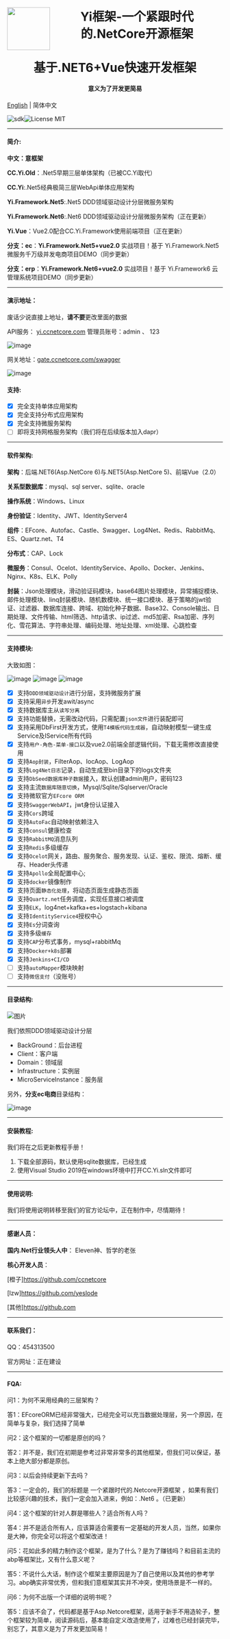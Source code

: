
 
<h1 align="center"><img align="left" height="100px" src="https://user-images.githubusercontent.com/68722157/138828506-f58b7c57-5e10-4178-8f7d-5d5e12050113.png"> Yi框架-一个紧跟时代的.NetCore开源框架</h1>
<h1 align="center">基于.NET6+Vue快速开发框架</h1>
<h4 align="center">意义为了开发更简易</h4>

[English](README-en.md) | 简体中文

![sdk](https://img.shields.io/badge/sdk-5.0.1-d.svg)![License MIT](https://img.shields.io/badge/license-Apache-blue.svg?style=flat-square)

****
#### 简介:
**中文：意框架**

**CC.Yi.Old**：.Net5早期三层单体架构（已被CC.Yi取代）

**CC.Yi**:.Net5经典极简三层WebApi单体应用架构

**Yi.Framework.Net5**:.Net5 DDD领域驱动设计分层微服务架构

**Yi.Framework.Net6**:.Net6 DDD领域驱动设计分层微服务架构（正在更新）

**Yi.Vue**：Vue2.0配合CC.Yi.Framework使用前端项目（正在更新）

**分支：ec**：**Yi.Framework.Net5+vue2.0** 实战项目！基于 Yi.Framework.Net5 微服务千万级并发电商项目DEMO（同步更新）

**分支：erp**：**Yi.Framework.Net6+vue2.0** 实战项目！基于 Yi.Framework6 云管理系统项目DEMO（同步更新）

****

#### 演示地址：

废话少说直接上地址，**请不要**更改里面的数据

API服务： [yi.ccnetcore.com](yi.ccnetcore.com)     管理员账号：admin 、 123

![image](https://user-images.githubusercontent.com/68722157/147379813-f18b8e28-5c7f-4cd1-a93a-8ba3028424b1.png)


网关地址：[gate.ccnetcore.com/swagger](gate.ccnetcore.com/swagger)

![image](https://user-images.githubusercontent.com/68722157/147379797-0f8fb455-d072-414d-a9d7-ad717dd34357.png)


#### 支持:

- [x] 完全支持单体应用架构
- [x] 完全支持分布式应用架构
- [x] 完全支持微服务架构
- [ ] 即将支持网格服务架构（我们将在后续版本加入dapr）

****
#### 软件架构:

**架构**：后端.NET6(Asp.NetCore 6)与.NET5(Asp.NetCore 5)、前端Vue（2.0）

**关系型数据库**：mysql、sql server、sqlite、oracle

**操作系统**：Windows、Linux

**身份验证**：Identity、JWT、IdentityServer4

**组件**：EFcore、Autofac、Castle、Swagger、Log4Net、Redis、RabbitMq、ES、Quartz.net、T4

**分布式**：CAP、Lock

**微服务**：Consul、Ocelot、IdentityService、Apollo、Docker、Jenkins、Nginx、K8s、ELK、Polly

**封装**：Json处理模块，滑动验证码模块，base64图片处理模块，异常捕捉模块、邮件处理模块、linq封装模块、随机数模块、统一接口模块、基于策略的jwt验证、过滤器、数据库连接、跨域、初始化种子数据、Base32、Console输出、日期处理、文件传输、html筛选、http请求、ip过滤、md5加密、Rsa加密、序列化、雪花算法、字符串处理、编码处理、地址处理、xml处理、心跳检查

****
#### 支持模块:

大致如图：

![image](https://user-images.githubusercontent.com/68722157/142923071-2fa524eb-e833-4143-a926-51566e56e889.png)
![image](https://user-images.githubusercontent.com/68722157/142923150-ebe1b538-c3fc-42dd-bea8-83e10e0f819a.png)
![image](https://user-images.githubusercontent.com/68722157/142923529-e4fbb2f6-def1-4702-b9da-5adbd22f0a2f.png)


- [x] 支持`DDD领域驱动设计`进行分层，支持微服务扩展
- [x] 支持采用`异步`开发awit/async
- [x] 支持数据库主从`读写分离`
- [x] 支持功能替换，无需改动代码，只需配置`json文件`进行装配即可
- [x] 支持采用DbFirst开发方式，使用`T4模板代码生成器`，自动映射模型一键生成Service及IService所有代码
- [x] 支持`用户-角色-菜单-接口`以及vue2.0前端全部逻辑代码，下载无需修改直接使用
- [x] 支持`Aop封装`，FilterAop、IocAop、LogAop
- [x] 支持`Log4Net日志`记录，自动生成至bin目录下的logs文件夹
- [x] 支持`DbSeed数据库种子数据`接入，默认创建admin用户，密码123
- [x] 支持主流`数据库随意切换`，Mysql/Sqlite/Sqlserver/Oracle
- [x] 支持微软官方`EFcore ORM`
- [x] 支持`SwaggerWebAPI`，jwt身份认证接入
- [x] 支持`Cors`跨域
- [x] 支持`AutoFac`自动映射依赖注入   
- [x] 支持`consul`健康检查
- [x] 支持`RabbitMQ`消息队列
- [x] 支持`Redis`多级缓存 
- [x] 支持`Ocelot`网关，路由、服务聚合、服务发现、认证、鉴权、限流、熔断、缓存、Header头传递
- [x] 支持`Apollo`全局配置中心;
- [x] 支持`docker`镜像制作
- [x] 支持页面`静态化处理`，将动态页面生成静态页面
- [x] 支持`Quartz.net`任务调度，实现任意接口被调度
- [x] 支持`ELK`，log4net+kafka+es+logstach+kibana
- [x] 支持`IdentityService4`授权中心
- [x] 支持`Es`分词查询
- [x] 支持多级`缓存`
- [x] 支持`CAP`分布式事务，mysql+rabbitMq
- [x] 支持`Docker+k8s`部署
- [x] 支持`Jenkins+CI/CD`
- [ ] 支持`autoMapper`模块映射
- [ ] 支持`微信支付`（没账号）

****
#### 目录结构:

![图片](https://user-images.githubusercontent.com/68722157/138565689-ac6e2489-4b8f-47fd-93c1-47f26d453779.png)

我们依照DDD领域驱动设计分层

- BackGround：后台进程
- Client：客户端
- Domain：领域层
- Infrastructure：实例层
- MicroServiceInstance：服务层


另外，**分支ec电商**目录结构：

![image](https://user-images.githubusercontent.com/68722157/142923703-9c56cd4c-2201-4933-9b26-dcb3f9f2d1b8.png)


****
#### 安装教程:

我们将在之后更新教程手册！

1.  下载全部源码，默认使用sqlite数据库，已经生成
2.  使用Visual Studio 2019在windows环境中打开CC.Yi.sln文件即可

****
#### 使用说明:

我们将使用说明转移至我们的官方论坛中，正在制作中，尽情期待！

****
#### 感谢人员：

**国内.Net行业领头人中**： Eleven神、哲学的老张

**核心开发人员**：

[橙子]https://github.com/ccnetcore

[lzw]https://github.com/yeslode

[其他]https://github.com

****
#### 联系我们：

QQ：454313500

官方网址：正在建设

****
#### FQA:

问1：为何不采用经典的三层架构？

答1：EFcoreORM已经非常强大，已经完全可以充当数据处理层，另一个原因，在简单与复杂，我们选择了简单

问2：这个框架的一切都是原创的吗？

答2：并不是，我们在初期是参考过非常非常多的其他框架，但我们可以保证，基本上绝大部分都是原创。

问3：以后会持续更新下去吗？

答3：一定会的，我们的标题是 一个紧跟时代的.Netcore开源框架 ，如果有我们比较感兴趣的技术，我们一定会加入进来，例如：.Net6 。（已更新）

问4：这个框架的针对人群是哪些人？适合所有人吗？

答4：并不是适合所有人，应该算适合需要有一定基础的开发人员，当然，如果你是大神，你完全可以将这个框架改进！

问5：花如此多的精力制作这个框架，是为了什么？是为了赚钱吗？和目前主流的abp等框架比，又有什么意义呢？

答5：不说什么大话，制作这个框架主要原因是为了自己使用以及其他的参考学习。abp确实非常优秀，但和我们意框架其实并不冲突，使用场景是不一样的。

问6：为何不出版一个详细的说明书呢？

答5：应该不会了，代码都是基于Asp.Netcore框架，适用于新手不用造轮子，整个框架较为简单，阅读源码后，基本能自定义改造使用了，过难也已经封装完毕，别忘了，其意义是为了开发更加简易！

